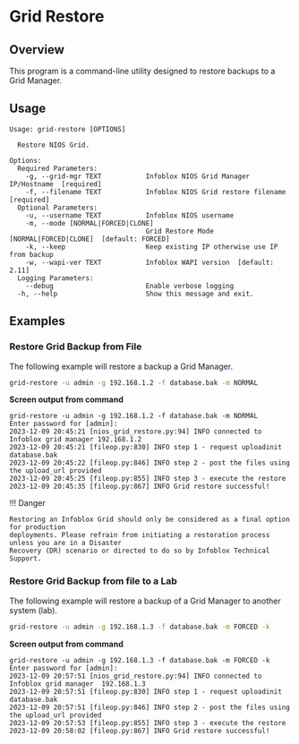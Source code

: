 # Grid Restore

## Overview

This program is a command-line utility designed to restore backups to a Grid Manager.

## Usage

```
Usage: grid-restore [OPTIONS]

  Restore NIOS Grid.

Options:
  Required Parameters: 
    -g, --grid-mgr TEXT           Infoblox NIOS Grid Manager IP/Hostname  [required]
    -f, --filename TEXT           Infoblox NIOS Grid restore filename  [required]
  Optional Parameters: 
    -u, --username TEXT           Infoblox NIOS username
    -m, --mode [NORMAL|FORCED|CLONE]
                                  Grid Restore Mode [NORMAL|FORCED|CLONE]  [default: FORCED]
    -k, --keep                    Keep existing IP otherwise use IP from backup
    -w, --wapi-ver TEXT           Infoblox WAPI version  [default: 2.11]
  Logging Parameters: 
    --debug                       Enable verbose logging
  -h, --help                      Show this message and exit.

```

## Examples

### Restore Grid Backup from File

The following example will restore a backup a Grid Manager.

```sh
grid-restore -u admin -g 192.168.1.2 -f database.bak -m NORMAL
```

**Screen output from command**

```text
grid-restore -u admin -g 192.168.1.2 -f database.bak -m NORMAL
Enter password for [admin]: 
2023-12-09 20:45:21 [nios_grid_restore.py:94] INFO connected to Infoblox grid manager 192.168.1.2
2023-12-09 20:45:21 [fileop.py:830] INFO step 1 - request uploadinit database.bak
2023-12-09 20:45:22 [fileop.py:846] INFO step 2 - post the files using the upload_url provided
2023-12-09 20:45:25 [fileop.py:855] INFO step 3 - execute the restore
2023-12-09 20:45:35 [fileop.py:867] INFO Grid restore successful!
```

!!! Danger

    Restoring an Infoblox Grid should only be considered as a final option for production 
    deployments. Please refrain from initiating a restoration process unless you are in a Disaster 
    Recovery (DR) scenario or directed to do so by Infoblox Technical Support.

### Restore Grid Backup from file to a Lab

The following example will restore a backup of a Grid Manager to another system (lab).

```sh
grid-restore -u admin -g 192.168.1.3 -f database.bak -m FORCED -k
```

**Screen output from command**

```text
grid-restore -u admin -g 192.168.1.3 -f database.bak -m FORCED -k
Enter password for [admin]: 
2023-12-09 20:57:51 [nios_grid_restore.py:94] INFO connected to Infoblox grid manager  192.168.1.3
2023-12-09 20:57:51 [fileop.py:830] INFO step 1 - request uploadinit database.bak
2023-12-09 20:57:51 [fileop.py:846] INFO step 2 - post the files using the upload_url provided
2023-12-09 20:57:53 [fileop.py:855] INFO step 3 - execute the restore
2023-12-09 20:58:02 [fileop.py:867] INFO Grid restore successful!
```
